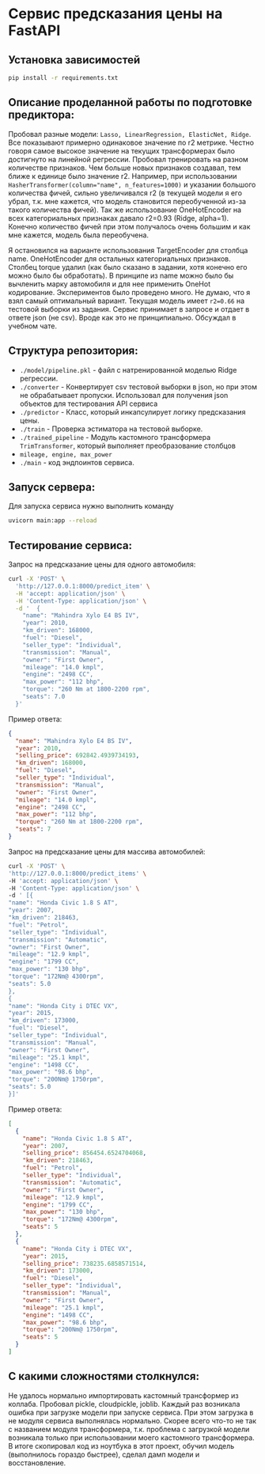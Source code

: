 # Сервис предсказания цены на FastAPI

## Установка зависимостей

```bash
pip install -r requirements.txt
```

## Описание проделанной работы по подготовке предиктора:

Пробовал разные модели: `Lasso, LinearRegression, ElasticNet, Ridge`.
Все показывают примерно одинаковое значение по r2 метрике. Честно говоря самое высокое значение на текущих трансформерах
было достигнуто на линейной регрессии.
Пробовал тренировать на разном количестве признаков.
Чем больше новых признаков создавал, тем ближе к единице было значение r2.
Например, при использовании `HasherTransformer(column="name", n_features=1000)` и указании большого количества фичей,
сильно увеличивался r2 (в текущей модели я его убрал, т.к. мне кажется, что модель становится переобученной из-за такого
количества фичей).
Так же использование OneHotEncoder на всех категориальных признаках давало r2=0.93 (Ridge, alpha=1). Конечно количество
фичей при этом получалось очень большим и как мне кажется, модель была переобучена.

Я остановился на варианте использования TargetEncoder для столбца name. OneHotEncoder для остальных категориальных
признаков.
Столбец torque удалил (как было сказано в задании, хотя конечно его можно было бы обработать).
В принципе из name можно было бы вычленить марку автомобиля и для нее применить OneHot кодирование.
Экспериментов было проведено много. Не думаю, что я взял самый оптимальный вариант. Текущая модель имеет `r2=0.66` на
тестовой выборки из задания.
Сервис принимает в запросе и отдает в ответе json (не csv). Вроде как это не принципиально. Обсуждал в учебном чате.


## Структура репозитория:

* `./model/pipeline.pkl` - файл с натренированной моделью Ridge регрессии.
* `./converter` - Конвертирует csv тестовой выборки в json, но при этом не обрабатывает пропуски. Использовал для
  получения json объектов для тестирования API сервиса
* `./predictor` - Класс, который инкапсулирует логику предсказания цены.
* `./train` - Проверка эстиматора на тестовой выборке.
* `./trained_pipeline` - Модуль кастомного трансформера `TrimTransformer`, который выполняет преобразование столбцов
* `mileage, engine, max_power`
* `./main` - код эндпоинтов сервиса.

## Запуск сервера:

Для запуска сервиса нужно выполнить команду

```bash
uvicorn main:app --reload 
```

## Тестирование сервиса:

Запрос на предсказание цены для одного автомобиля:

```bash
curl -X 'POST' \
  'http://127.0.0.1:8000/predict_item' \
  -H 'accept: application/json' \
  -H 'Content-Type: application/json' \
  -d '  {
    "name": "Mahindra Xylo E4 BS IV",
    "year": 2010,
    "km_driven": 168000,
    "fuel": "Diesel",
    "seller_type": "Individual",
    "transmission": "Manual",
    "owner": "First Owner",
    "mileage": "14.0 kmpl",
    "engine": "2498 CC",
    "max_power": "112 bhp",
    "torque": "260 Nm at 1800-2200 rpm",
    "seats": 7.0
  }'
```

Пример ответа:

```json
{
  "name": "Mahindra Xylo E4 BS IV",
  "year": 2010,
  "selling_price": 692842.4939734193,
  "km_driven": 168000,
  "fuel": "Diesel",
  "seller_type": "Individual",
  "transmission": "Manual",
  "owner": "First Owner",
  "mileage": "14.0 kmpl",
  "engine": "2498 CC",
  "max_power": "112 bhp",
  "torque": "260 Nm at 1800-2200 rpm",
  "seats": 7
}
```

Запрос на предсказание цены для массива автомобилей:

```bash
curl -X 'POST' \
'http://127.0.0.1:8000/predict_items' \
-H 'accept: application/json' \
-H 'Content-Type: application/json' \
-d ' [{
"name": "Honda Civic 1.8 S AT",
"year": 2007,
"km_driven": 218463,
"fuel": "Petrol",
"seller_type": "Individual",
"transmission": "Automatic",
"owner": "First Owner",
"mileage": "12.9 kmpl",
"engine": "1799 CC",
"max_power": "130 bhp",
"torque": "172Nm@ 4300rpm",
"seats": 5.0
},
{
"name": "Honda City i DTEC VX",
"year": 2015,
"km_driven": 173000,
"fuel": "Diesel",
"seller_type": "Individual",
"transmission": "Manual",
"owner": "First Owner",
"mileage": "25.1 kmpl",
"engine": "1498 CC",
"max_power": "98.6 bhp",
"torque": "200Nm@ 1750rpm",
"seats": 5.0
}]'
```

Пример ответа:

```json
[
  {
    "name": "Honda Civic 1.8 S AT",
    "year": 2007,
    "selling_price": 856454.6524704068,
    "km_driven": 218463,
    "fuel": "Petrol",
    "seller_type": "Individual",
    "transmission": "Automatic",
    "owner": "First Owner",
    "mileage": "12.9 kmpl",
    "engine": "1799 CC",
    "max_power": "130 bhp",
    "torque": "172Nm@ 4300rpm",
    "seats": 5
  },
  {
    "name": "Honda City i DTEC VX",
    "year": 2015,
    "selling_price": 738235.6858571514,
    "km_driven": 173000,
    "fuel": "Diesel",
    "seller_type": "Individual",
    "transmission": "Manual",
    "owner": "First Owner",
    "mileage": "25.1 kmpl",
    "engine": "1498 CC",
    "max_power": "98.6 bhp",
    "torque": "200Nm@ 1750rpm",
    "seats": 5
  }
]
```

## С какими сложностями столкнулся:
Не удалось нормально импортировать кастомный трансформер из коллаба. Пробовал pickle, cloudpickle, joblib. 
Каждый раз возникала ошибка при загрузке модели при запуске сервиса. При этом загрузка в не модуля сервиса выполнялась нормально. 
Скорее всего что-то не так с названием модуля трансформера, т.к. проблема 
с загрузкой модели возникала только при использовании моего кастомного трансформера.
В итоге скопировал код из ноутбука в этот проект, обучил модель (выполнилось гораздо быстрее), сделал дамп модели и восстановление.